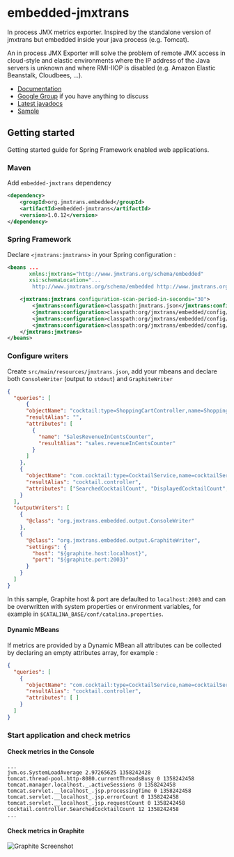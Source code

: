 # embedded-jmxtrans

In process JMX metrics exporter. Inspired by the standalone version of jmxtrans but embedded inside your java process (e.g. Tomcat).

An in process JMX Exporter will solve the problem of remote JMX access in cloud-style and elastic environments where the IP address of the Java servers is unknown and where RMI-IIOP is disabled (e.g. Amazon Elastic Beanstalk, Cloudbees, ...).


* [Documentation](https://github.com/jmxtrans/embedded-jmxtrans/wiki)
* [Google Group](https://groups.google.com/forum/#!forum/jmxtrans) if you have anything to discuss
* [Latest javadocs](http://jmxtrans.github.com/embedded-jmxtrans/apidocs/)
* [Sample](https://github.com/jmxtrans/embedded-jmxtrans-samples)

## Getting started

Getting started guide for Spring Framework enabled web applications.

### Maven

Add `embedded-jmxtrans` dependency

```xml
<dependency>
    <groupId>org.jmxtrans.embedded</groupId>
    <artifactId>embedded-jmxtrans</artifactId>
    <version>1.0.12</version>
</dependency>
```

### Spring Framework

Declare `<jmxtrans:jmxtrans>` in your Spring configuration :
```xml
<beans ...
       xmlns:jmxtrans="http://www.jmxtrans.org/schema/embedded"
       xsi:schemaLocation="...
		http://www.jmxtrans.org/schema/embedded http://www.jmxtrans.org/schema/embedded/jmxtrans-1.1.xsd">

    <jmxtrans:jmxtrans configuration-scan-period-in-seconds="30">
        <jmxtrans:configuration>classpath:jmxtrans.json</jmxtrans:configuration>
        <jmxtrans:configuration>classpath:org/jmxtrans/embedded/config/tomcat-6.json</jmxtrans:configuration>
        <jmxtrans:configuration>classpath:org/jmxtrans/embedded/config/jmxtrans-internals.json</jmxtrans:configuration>
        <jmxtrans:configuration>classpath:org/jmxtrans/embedded/config/jvm-sun-hotspot.json</jmxtrans:configuration>
    </jmxtrans:jmxtrans>
</beans>
```

### Configure writers

Create `src/main/resources/jmxtrans.json`, add your mbeans and declare both `ConsoleWriter` (output to `stdout`) and `GraphiteWriter`

```json
{
  "queries": [
      {
      "objectName": "cocktail:type=ShoppingCartController,name=ShoppingCartController",
      "resultAlias": "",
      "attributes": [
        {
          "name": "SalesRevenueInCentsCounter",
          "resultAlias": "sales.revenueInCentsCounter"
        }
      ]
    },
    {
      "objectName": "com.cocktail:type=CocktailService,name=cocktailService",
      "resultAlias": "cocktail.controller",
      "attributes": ["SearchedCocktailCount", "DisplayedCocktailCount", "SendCocktailRecipeCount"]
    }
  ],
  "outputWriters": [
    {
      "@class": "org.jmxtrans.embedded.output.ConsoleWriter"
    },
    {
      "@class": "org.jmxtrans.embedded.output.GraphiteWriter",
      "settings": {
        "host": "${graphite.host:localhost}",
        "port": "${graphite.port:2003}"
      }
    }
  ]
}
```

In this sample, Graphite host & port are defaulted to `localhost:2003` and can be overwritten with system properties or environment variables, for example in `$CATALINA_BASE/conf/catalina.properties`.

#### Dynamic MBeans

If metrics are provided by a Dynamic MBean all attributes can be collected by declaring an empty attributes array, for example :
 
```json
{
  "queries": [
    {
      "objectName": "com.cocktail:type=CocktailService,name=cocktailService",
      "resultAlias": "cocktail.controller",
      "attributes": [ ]
    }
  ]
}
```

### Start application and check metrics

#### Check metrics in the Console

```
...
jvm.os.SystemLoadAverage 2.97265625 1358242428
tomcat.thread-pool.http-8080.currentThreadsBusy 0 1358242458
tomcat.manager.localhost._.activeSessions 0 1358242458
tomcat.servlet.__localhost_.jsp.processingTime 0 1358242458
tomcat.servlet.__localhost_.jsp.errorCount 0 1358242458
tomcat.servlet.__localhost_.jsp.requestCount 0 1358242458
cocktail.controller.SearchedCocktailCount 12 1358242458
...
```

#### Check metrics in Graphite

![Graphite Screenshot](https://raw.github.com/wiki/jmxtrans/embedded-jmxtrans/img/graphite-screenshot-basic.png)



